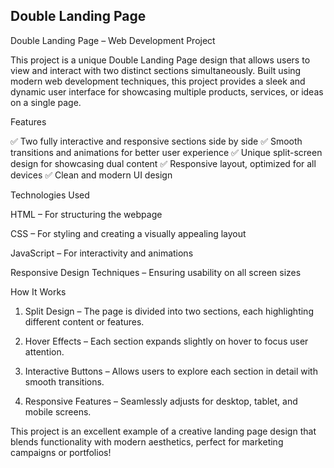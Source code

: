## Double Landing Page
Double Landing Page – Web Development Project

This project is a unique Double Landing Page design that allows users to view and interact with two distinct sections simultaneously. Built using modern web development techniques, this project provides a sleek and dynamic user interface for showcasing multiple products, services, or ideas on a single page.

Features

✅ Two fully interactive and responsive sections side by side
✅ Smooth transitions and animations for better user experience
✅ Unique split-screen design for showcasing dual content
✅ Responsive layout, optimized for all devices
✅ Clean and modern UI design

Technologies Used

HTML – For structuring the webpage

CSS – For styling and creating a visually appealing layout

JavaScript – For interactivity and animations

Responsive Design Techniques – Ensuring usability on all screen sizes


How It Works

1. Split Design – The page is divided into two sections, each highlighting different content or features.


2. Hover Effects – Each section expands slightly on hover to focus user attention.


3. Interactive Buttons – Allows users to explore each section in detail with smooth transitions.


4. Responsive Features – Seamlessly adjusts for desktop, tablet, and mobile screens.



This project is an excellent example of a creative landing page design that blends functionality with modern aesthetics, perfect for marketing campaigns or portfolios!
